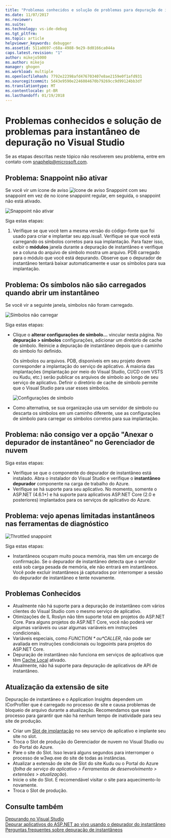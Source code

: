 ```yaml
---
title: "Problemas conhecidos e solução de problemas para depuração de instantâneo | Microsoft Docs"
ms.date: 11/07/2017
ms.reviewer: 
ms.suite: 
ms.technology: vs-ide-debug
ms.tgt_pltfrm: 
ms.topic: article
helpviewer_keywords: debugger
ms.assetid: 511a0697-c68a-4988-9e29-8d0166ca044a
caps.latest.revision: "1"
author: mikejo5000
ms.author: mikejo
manager: ghogen
ms.workload: multiple
ms.openlocfilehash: 7792e22398afd476703407e8ae2159e0f1afd931
ms.sourcegitcommit: 5d43e9590e2246084670b79269cc9d99124bb3df
ms.translationtype: MT
ms.contentlocale: pt-BR
ms.lasthandoff: 01/19/2018
---
```

# <a name="troubleshooting-and-known-issues-for-snapshot-debugging-in-visual-studio"></a>Problemas conhecidos e solução de problemas para instantâneo de depuração no Visual Studio

Se as etapas descritas neste tópico não resolverem seu problema, entre em contato com snaphelp@microsoft.com.

## <a name="issue-snappoint-does-not-turn-on"></a>Problema: Snappoint não ativar

Se você vir um ícone de aviso ![ícone de aviso Snappoint](../debugger/media/snapshot-troubleshooting-snappoint-warning-icon.png "ícone de aviso Snappoint") com seu snappoint em vez de no ícone snappoint regular, em seguida, o snappoint não está ativado.

![Snappoint não ativar](../debugger/media/snapshot-troubleshooting-dont-turn-on.png "Snappoint não ativar")

Siga estas etapas:

1. Verifique se que você tem a mesma versão do código-fonte que foi usado para criar e implantar seu app.isua1. Verifique se que você está carregando os símbolos corretos para sua implantação. Para fazer isso, exibir o **módulos** janela durante a depuração de instantâneo e verifique se a coluna do arquivo de símbolo mostra um arquivo. PDB carregado para o módulo que você está depurando. Observe que o depurador de instantâneo tentará baixar automaticamente e usar os símbolos para sua implantação.

## <a name="issue-symbols-do-not-load-when-i-open-a-snapshot"></a>Problema: Os símbolos não são carregados quando abrir um instantâneo

Se você vir a seguinte janela, símbolos não foram carregado.

![Símbolos não carregar](../debugger/media/snapshot-troubleshooting-symbols-wont-load.png "símbolos não são carregados.")

Siga estas etapas:

- Clique o **alterar configurações de símbolo...** vincular nesta página. No **depuração > símbolos** configurações, adicionar um diretório de cache de símbolo. Reinicie a depuração de instantâneo depois que o caminho do símbolo foi definido.

   Os símbolos ou arquivos. PDB, disponíveis em seu projeto devem corresponder a implantação do serviço de aplicativo. A maioria das implantações (implantação por meio do Visual Studio, CI/CD com VSTS ou Kudu, etc.) serão publicar os arquivos de símbolo ao longo de seu serviço de aplicativo. Definir o diretório de cache de símbolo permite que o Visual Studio para usar esses símbolos.

   ![Configurações de símbolo](../debugger/media/snapshot-troubleshooting-symbol-settings.png "configurações de símbolo")

- Como alternativa, se sua organização usa um servidor de símbolo ou descarta os símbolos em um caminho diferente, use as configurações de símbolo para carregar os símbolos corretos para sua implantação.

## <a name="issue-i-cannot-see-the-attach-snapshot-debugger-option-in-the-cloud-explorer"></a>Problema: não consigo ver a opção "Anexar o depurador de instantâneo" no Gerenciador de nuvem

Siga estas etapas:

- Verifique se que o componente do depurador de instantâneo está instalado. Abra o instalador do Visual Studio e verifique o **instantâneo depurador** componente na carga de trabalho do Azure.
- Verifique se há suporte para seu aplicativo. No momento, somente o ASP.NET (4.6.1+) e há suporte para aplicativos ASP.NET Core (2.0 e posteriores) implantados para os serviços de aplicativo do Azure.

## <a name="issue-i-only-see-throttled-snapshots-in-the-diagnostic-tools"></a>Problema: vejo apenas limitadas instantâneos nas ferramentas de diagnóstico

![Throttled snappoint](../debugger/media/snapshot-troubleshooting-throttled-snapshots.png "limitadas snappoint")

Siga estas etapas:

- Instantâneos ocupam muito pouca memória, mas têm um encargo de confirmação. Se o depurador de instantâneo detecta que o servidor está sob carga pesada de memória, ele não entrará em instantâneos. Você pode excluir instantâneos já capturados por interromper a sessão do depurador de instantâneo e tente novamente.

## <a name="known-issues"></a>Problemas Conhecidos

- Atualmente não há suporte para a depuração de instantâneo com vários clientes do Visual Studio com o mesmo serviço de aplicativo.
- Otimizações de IL Roslyn não têm suporte total em projetos do ASP.NET Core. Para alguns projetos do ASP.NET Core, você não poderá ver algumas variáveis ou usar algumas variáveis em instruções condicionais. 
- Variáveis especiais, como *$FUNCTION* ou *$CALLER*, não pode ser avaliada em instruções condicionais ou logpoints para projetos do ASP.NET Core.
- Depuração de instantâneo não funciona em serviços de aplicativos que têm [Cache Local](/azure/app-service/app-service-local-cache) ativado.
- Atualmente, não há suporte para depuração de aplicativos de API de instantâneo.

## <a name="site-extension-upgrade"></a>Atualização da extensão de site

Depuração de instantâneo e o Application Insights dependem um ICorProfiler que é carregado no processo de site e causa problemas de bloqueio de arquivo durante a atualização. Recomendamos que esse processo para garantir que não há nenhum tempo de inatividade para seu site de produção.

- Criar um [Slot de implantação](/azure/app-service/web-sites-staged-publishing) no seu serviço de aplicativo e implante seu site no slot.
- Troca o Slot de produção do Gerenciador de nuvem no Visual Studio ou do Portal do Azure.
- Pare o site do Slot. Isso levará alguns segundos para interromper o processo de w3wp.exe do site de todas as instâncias.
- Atualizar a extensão de site de Slot do site Kudu ou o Portal do Azure (*folha de serviço do aplicativo > Ferramentas de desenvolvimento > extensões > atualização*).
- Inicie o site do Slot. É recomendável visitar o site para aquecimento-lo novamente.
- Troca o Slot de produção.

## <a name="see-also"></a>Consulte também

[Depurando no Visual Studio](../debugger/index.md)  
[Depurar aplicativos do ASP.NET ao vivo usando o depurador do instantâneo](../debugger/debug-live-azure-applications.md)  
[Perguntas frequentes sobre depuração de instantâneos](../debugger/debug-live-azure-apps-faq.md)  
